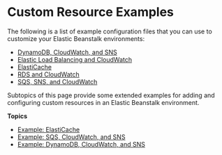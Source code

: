 # Custom Resource Examples<a name="customize-environment-resources-examples"></a>

The following is a list of example configuration files that you can use to customize your Elastic Beanstalk environments:
+ [DynamoDB, CloudWatch, and SNS](https://elasticbeanstalk.s3.amazonaws.com/extensions/DynamoDB-with-CloudWatch-Alarms.config)
+ [Elastic Load Balancing and CloudWatch](https://elasticbeanstalk.s3.amazonaws.com/extensions/ELB-Alarms.config)
+ [ElastiCache](https://elasticbeanstalk.s3.amazonaws.com/extensions/ElastiCache.config)
+ [RDS and CloudWatch](https://elasticbeanstalk.s3.amazonaws.com/extensions/RDS-Alarms.config)
+ [SQS, SNS, and CloudWatch](https://elasticbeanstalk.s3.amazonaws.com/extensions/SNS.config)

Subtopics of this page provide some extended examples for adding and configuring custom resources in an Elastic Beanstalk environment\.

**Topics**
+ [Example: ElastiCache](customize-environment-resources-elasticache.md)
+ [Example: SQS, CloudWatch, and SNS](customize-environment-resources-sqs.md)
+ [Example: DynamoDB, CloudWatch, and SNS](customize-environment-resources-dynamodb.md)